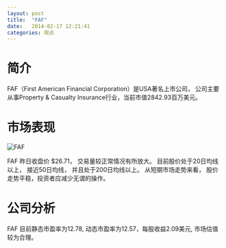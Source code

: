 ```yaml
---
layout: post
title:  "FAF"
date:   2014-02-17 12:21:41
categories: 观点
---
```


# 简介
FAF（First American Financial Corporation）是USA著名上市公司，
公司主要从事Property & Casualty Insurance行业，当前市值2842.93百万美元。

# 市场表现

![FAF](http://finviz.com/chart.ashx?t=FAF&ty=c&ta=1&p=d&s=l)

FAF 昨日收盘价 $26.71，
交易量较正常情况有所放大。
目前股价处于20日均线以上，
接近50日均线，
并且处于200日均线以上。
从短期市场走势来看，
股价走势平稳，投资者应减少无谓的操作。

# 公司分析
FAF 目前静态市盈率为12.78, 动态市盈率为12.57，每股收益2.09美元,
市场估值较为合理。
